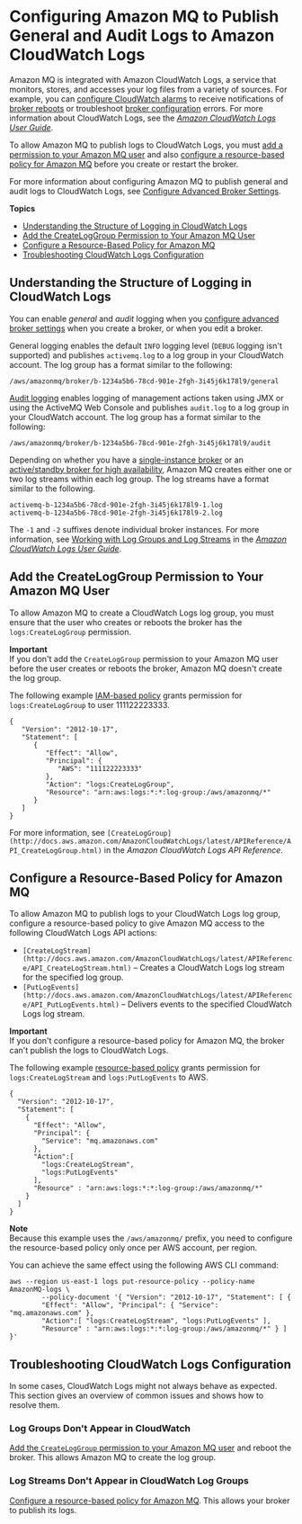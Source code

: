 # Configuring Amazon MQ to Publish General and Audit Logs to Amazon CloudWatch Logs<a name="amazon-mq-configuring-cloudwatch-logs"></a>

Amazon MQ is integrated with Amazon CloudWatch Logs, a service that monitors, stores, and accesses your log files from a variety of sources\. For example, you can [configure CloudWatch alarms](http://docs.aws.amazon.com/AmazonCloudWatch/latest/DeveloperGuide/AlarmThatSendsEmail.html) to receive notifications of [broker reboots](http://docs.aws.amazon.com/amazon-mq/latest/api-reference/rest-api-broker-reboot.html) or troubleshoot [broker configuration](amazon-mq-broker-configuration-parameters.md) errors\. For more information about CloudWatch Logs, see the *[Amazon CloudWatch Logs User Guide](http://docs.aws.amazon.com/AmazonCloudWatch/latest/logs/)*\.

To allow Amazon MQ to publish logs to CloudWatch Logs, you must [add a permission to your Amazon MQ user](#add-createloggroup-permission-to-user) and also [configure a resource\-based policy for Amazon MQ](#configure-resource-based-policy) before you create or restart the broker\.

For more information about configuring Amazon MQ to publish general and audit logs to CloudWatch Logs, see [Configure Advanced Broker Settings](amazon-mq-creating-configuring-broker.md#configure-advanced-broker-settings-console)\.

**Topics**
+ [Understanding the Structure of Logging in CloudWatch Logs](#structure-of-logging-cloudwatch-logs)
+ [Add the CreateLogGroup Permission to Your Amazon MQ User](#add-createloggroup-permission-to-user)
+ [Configure a Resource\-Based Policy for Amazon MQ](#configure-resource-based-policy)
+ [Troubleshooting CloudWatch Logs Configuration](#troubleshooting-cloudwatch-logs-configuration)

## Understanding the Structure of Logging in CloudWatch Logs<a name="structure-of-logging-cloudwatch-logs"></a>

You can enable *general* and *audit* logging when you [configure advanced broker settings](amazon-mq-creating-configuring-broker.md#configure-advanced-broker-settings-console) when you create a broker, or when you edit a broker\.

General logging enables the default `INFO` logging level \(`DEBUG` logging isn't supported\) and publishes `activemq.log` to a log group in your CloudWatch account\. The log group has a format similar to the following:

```
/aws/amazonmq/broker/b-1234a5b6-78cd-901e-2fgh-3i45j6k178l9/general
```

[Audit logging](http://activemq.apache.org/audit-logging.html) enables logging of management actions taken using JMX or using the ActiveMQ Web Console and publishes `audit.log` to a log group in your CloudWatch account\. The log group has a format similar to the following:

```
/aws/amazonmq/broker/b-1234a5b6-78cd-901e-2fgh-3i45j6k178l9/audit
```

Depending on whether you have a [single\-instance broker](single-broker-deployment.md) or an [active/standby broker for high availability](active-standby-broker-deployment.md), Amazon MQ creates either one or two log streams within each log group\. The log streams have a format similar to the following\.

```
activemq-b-1234a5b6-78cd-901e-2fgh-3i45j6k178l9-1.log
activemq-b-1234a5b6-78cd-901e-2fgh-3i45j6k178l9-2.log
```

The `-1` and `-2` suffixes denote individual broker instances\. For more information, see [Working with Log Groups and Log Streams]() in the *[Amazon CloudWatch Logs User Guide](http://docs.aws.amazon.com/AmazonCloudWatch/latest/logs/)*\. 

## Add the CreateLogGroup Permission to Your Amazon MQ User<a name="add-createloggroup-permission-to-user"></a>

To allow Amazon MQ to create a CloudWatch Logs log group, you must ensure that the user who creates or reboots the broker has the `logs:CreateLogGroup` permission\.

**Important**  
If you don't add the `CreateLogGroup` permission to your Amazon MQ user before the user creates or reboots the broker, Amazon MQ doesn't create the log group\.

The following example [IAM\-based policy](http://docs.aws.amazon.com/AmazonCloudWatch/latest/logs/iam-access-control-overview-cwl.html#identity-based-policies-cwl) grants permission for `logs:CreateLogGroup` to user 111122223333\.

```
{
   "Version": "2012-10-17",
   "Statement": [
      {
         "Effect": "Allow",
         "Principal": {
            "AWS": "111122223333"
         },
         "Action": "logs:CreateLogGroup",
         "Resource": "arn:aws:logs:*:*:log-group:/aws/amazonmq/*"
      }
   ]
}
```

For more information, see `[CreateLogGroup](http://docs.aws.amazon.com/AmazonCloudWatchLogs/latest/APIReference/API_CreateLogGroup.html)` in the *Amazon CloudWatch Logs API Reference*\.

## Configure a Resource\-Based Policy for Amazon MQ<a name="configure-resource-based-policy"></a>

To allow Amazon MQ to publish logs to your CloudWatch Logs log group, configure a resource\-based policy to give Amazon MQ access to the following CloudWatch Logs API actions:
+ `[CreateLogStream](http://docs.aws.amazon.com/AmazonCloudWatchLogs/latest/APIReference/API_CreateLogStream.html)` – Creates a CloudWatch Logs log stream for the specified log group\.
+ `[PutLogEvents](http://docs.aws.amazon.com/AmazonCloudWatchLogs/latest/APIReference/API_PutLogEvents.html)` – Delivers events to the specified CloudWatch Logs log stream\.

**Important**  
If you don't configure a resource\-based policy for Amazon MQ, the broker can't publish the logs to CloudWatch Logs\.

The following example [resource\-based policy](http://docs.aws.amazon.com/AmazonCloudWatch/latest/logs/iam-access-control-overview-cwl.html#resource-based-policies-cwl) grants permission for `logs:CreateLogStream` and `logs:PutLogEvents` to AWS\.

```
{
  "Version": "2012-10-17",
  "Statement": [
    {
      "Effect": "Allow",
      "Principal": {
        "Service": "mq.amazonaws.com"
      },
      "Action":[
        "logs:CreateLogStream",
        "logs:PutLogEvents"
      ],
      "Resource" : "arn:aws:logs:*:*:log-group:/aws/amazonmq/*"
    }
  ]
}
```

**Note**  
Because this example uses the `/aws/amazonmq/` prefix, you need to configure the resource\-based policy only once per AWS account, per region\.

You can achieve the same effect using the following AWS CLI command:

```
aws --region us-east-1 logs put-resource-policy --policy-name AmazonMQ-logs \
		--policy-document '{ "Version": "2012-10-17", "Statement": [ { 
		"Effect": "Allow", "Principal": { "Service": "mq.amazonaws.com" }, 
		"Action":[ "logs:CreateLogStream", "logs:PutLogEvents" ],
		"Resource" : "arn:aws:logs:*:*:log-group:/aws/amazonmq/*" } ] }'
```

## Troubleshooting CloudWatch Logs Configuration<a name="troubleshooting-cloudwatch-logs-configuration"></a>

In some cases, CloudWatch Logs might not always behave as expected\. This section gives an overview of common issues and shows how to resolve them\.

### Log Groups Don't Appear in CloudWatch<a name="log-groups-do-not-appear-in-cloudwatch"></a>

[Add the `CreateLogGroup` permission to your Amazon MQ user](#add-createloggroup-permission-to-user) and reboot the broker\. This allows Amazon MQ to create the log group\.

### Log Streams Don't Appear in CloudWatch Log Groups<a name="log-streams-do-not-appear-in-cloudwatch-log-groups"></a>

[Configure a resource\-based policy for Amazon MQ](#configure-resource-based-policy)\. This allows your broker to publish its logs\.